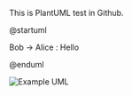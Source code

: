 
This is PlantUML test in Github.

@startuml

Bob -> Alice : Hello

@enduml


![Example UML](http://yuml.me/diagram/scruffy/activity/(Bob)->[Hello]->(Alice))
